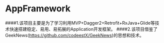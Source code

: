 # AppFramework
####1.该项目主要是为了学习利用MVP+Dagger2+Retrofit+RxJava+Glide等技术快速搭建稳定、易用、易拓展的Application开发框架。
####2.该项目借鉴了GeekNews(https://github.com/codeestX/GeekNews)的思想和技术。

